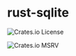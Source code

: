 # rust-sqlite

![Crates.io License](https://img.shields.io/crates/l/:crate)

![Crates.io MSRV](https://img.shields.io/crates/msrv/:crate)